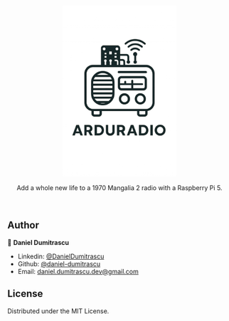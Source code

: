 <!-- PROJECT LOGO -->
<br />
<div align="center">
  <a href="https://github.com/daniel-dumitrascu/ArduRadio">
    <img src="resources/logo.png" alt="Logo" width="256" height="384">
  </a>

  <p align="center">
    Add a whole new life to a 1970 Mangalia 2 radio with a Raspberry Pi 5.
    <br />
    <br />
    <br />
  </p>
</div>

## Author

👤 **Daniel Dumitrascu**

- Linkedin: [@DanielDumitrascu](https://www.linkedin.com/in/daniel-dumitrascu-17a1845a)
- Github: [@daniel-dumitrascu](https://github.com/daniel-dumitrascu)
- Email: daniel.dumitrascu.dev@gmail.com

## License

Distributed under the MIT License. 
